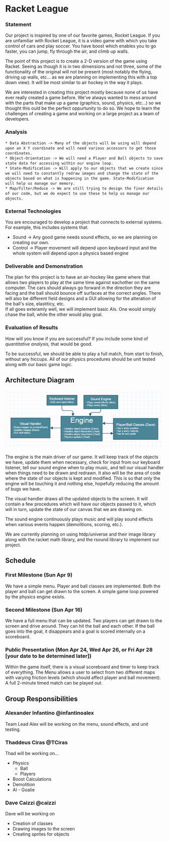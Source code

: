 # Racket League

### Statement
Our project is inspired by one of our favorite games, Rocket League. If you are unfamiliar with Rocket League, it is a video game with which you take control of cars and play soccer. You have boost which enables you to go faster, you can jump, fly through the air, and climb up walls. 

The point of this project is to create a 2-D version of the game using Racket. Seeing as though it is in two dimensions and not three, some of the functionality of the original will not be present (most notably the flying, driving up walls, etc... as we are planning on implementing this with a top down view). It will be most similar to air hockey in the way it plays.

We are interested in creating this project mostly because none of us have ever really created a game before. We've always wanted to mess around with the parts that make up a game (graphics, sound, physics, etc...) so we thought this ould be the perfect oppurtunity to do so. We hope to learn the challenges of creating a game and working on a large project as a team of developers. 

### Analysis

    * Data Abstraction -> Many of the objects will be using will depend upon an X Y coordinate and will need various accessors to get those coordinates.
    * Object-Orientation -> We will need a Player and Ball objects to save state data for accessing within our engine loop.
    * State-Modification -> Will apply to our objects that we create since we will need to constantly redraw images and change the state of the objects based on what is happening in the game. State-Modification will help us manage our memory.
    * Map/Filter/Reduce -> We are still trying to design the finer details of our code, but we do expect to use these to help us manage our objects.

### External Technologies
You are encouraged to develop a project that connects to external systems. For example, this includes systems that:

- Sound -> Any good game needs sound effects, so we are planning on creating our own.
- Control -> Player movement will depend upon keyboard input and the whole system will depend upon a physics based engine

### Deliverable and Demonstration

  The plan for this project is to have an air-hockey like game where that allows two players to play at the same time against eachother on the same computer.  The cars should always go forward in the direction they are facing and the ball should bounce off surfaces at the correct angles.
  There will also be different field designs and a GUI allowing for the alteration of the ball's size, elastiticy, etc.  
  If all goes exteramly well, we will implement basic AIs.  One would simply chase the ball, while the other would play goal.  
 
### Evaluation of Results
How will you know if you are successful? 
If you include some kind of _quantitative analysis,_ that would be good.

To be successful, we should be able to play a full match, from start to finish, without any hiccups. All of our physics procedures should be unit tested along with our basic game logic.

## Architecture Diagram
![Architecture Diagram](/ArchitectureDiagram.png?raw=false "Architecture Diagram")

The engine is the main driver of our game. It will keep track of the objects we have, update them when necessary, check for input from our keyboard listener, tell our sound engine when to play music, and tell our visual handler when things need to be drawn and redrawn. It also will be the area of code where the state of our objects is kept and modified. This is so that only the engine will be touching it and nothing else, hopefully reducing the amount of bugs we have.

The visual handler draws all the updated objects to the screen. It will contain a few procedures which will have our objects passed to it, which will in turn, update the state of our canvas that we are drawing on.

The sound engine continuously plays music and will play sound effects when various events happen (demolitions, scoring, etc.).

We are currently planning on using htdp/universe and their image library along with the racket math library, and the rsound library to implement our project.

## Schedule

### First Milestone (Sun Apr 9)
We have a simple menu. Player and ball classes are implemented. Both the player and ball can get drawn to the screen. A simple game loop powered by the physics engine exists.

### Second Milestone (Sun Apr 16)
We have a full menu that can be updated. Two players can get drawn to the screen and drive around. They can hit the ball and each other. If the ball goes into the goal, it disappears and a goal is scored internally on a scoreboard. 
### Public Presentation (Mon Apr 24, Wed Apr 26, or Fri Apr 28 [your date to be determined later])
Within the game itself, there is a visual scoreboard and timer to keep track of everything. The Menu allows a user to select from two different maps with varying friction levels (which should affect player and ball movement). A full 2-minute timed match can be played out.

## Group Responsibilities

### Alexander Infantino @infantinoalex
Team Lead
Alex will be working on the menu, sound effects, and unit testing.

### Thaddeus Ciras @TCiras
Thad will be working on...
 * Physics
   * Ball
   * Players
 * Boost Calculations
 * Demolition
 * AI - Goalie

### Dave Caizzi @caizzi 
Dave will be working on
* Creation of classes
* Drawing images to the screen
* Creating sprites for objects

